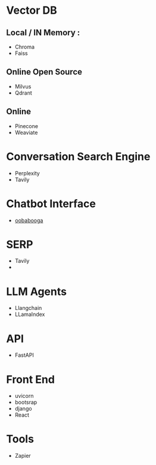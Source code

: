 # Vector DB
## Local / IN Memory : 
- Chroma
- Faiss

## Online Open Source
- Milvus
- Qdrant

## Online
- Pinecone
- Weaviate

# Conversation Search Engine
- Perplexity
- Tavily

# Chatbot Interface
- [oobabooga](https://github.com/oobabooga/text-generation-webui)

# SERP
- Tavily
- 

# LLM Agents
- Llangchain
- LLamaIndex

# API
- FastAPI

# Front End
- uvicorn
- bootsrap
- django
- React

# Tools
- Zapier

